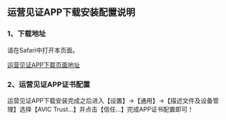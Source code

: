 ## 运营见证APP下载安装配置说明

### 1、下载地址

请在Safari中打开本页面。

[运营见证APP下载页面地址](https://apigateway.avictc.com/witnessapp/web/)


### 2、运营见证APP证书配置

运营见证APP下载安装完成之后进入【设置】->【通用】->【描述文件及设备管理】选择【AVIC Trust...】并点击【信任...】完成APP证书配置即可！
